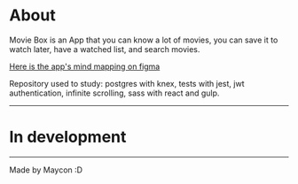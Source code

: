 # About

Movie Box is an App that you can know a lot of movies, you can save it to watch later, have a watched list, and search movies.

[Here is the app's mind mapping on figma](https://www.figma.com/file/Di51ruFbTSNic5XHVG4Ztv/Movie-challenge?node-id=0%3A1)

Repository used to study: postgres with knex, tests with jest, jwt authentication, infinite scrolling, sass with react and gulp.

---

# In development

---

Made by Maycon :D